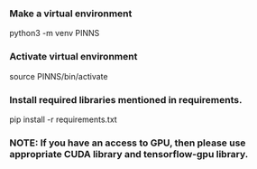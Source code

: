 ### Make a virtual environment
python3 -m venv PINNS
### Activate virtual environment
source PINNS/bin/activate
### Install required libraries mentioned in requirements.
pip install -r requirements.txt

### NOTE: If you have an access to GPU, then please use appropriate CUDA library and tensorflow-gpu library.
